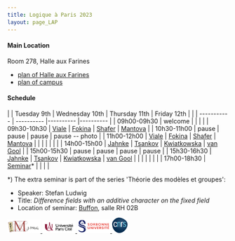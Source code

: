 ```yaml
---
title: Logique à Paris 2023
layout: page_LAP
---
```

#### Main Location
Room 278, Halle aux Farines
- [plan of Halle aux Farines][HAF]
- [plan of campus][campus]

#### Schedule

| | Tuesday 9th | Wednesday 10th | Thursday 11th | Friday 12th |
| | ----------- | ---------- |---------- |---------- |
| 09h00-09h30 | welcome |  |  |  |
| 09h30-10h30 | [Viale][TA]         | [Fokina][TA]         | [Shafer][TA]           | [Mantova][TA]          |
| 10h30-11h00 | pause               | pause                | pause                  | pause -- photo         |
| 11h00-12h00 | [Viale][TA]         | [Fokina][TA]         | [Shafer][TA]           | [Mantova][TA]          |
|             | | | | |
| 14h00-15h00 | [Jahnke][TA]        | [Tsankov][TA]        | [Kwiatkowska][TA]      | [van Gool][TA]         |
| 15h00-15h30 | pause               | pause                | pause                  | pause                  |
| 15h30-16h30 | [Jahnke][TA]        | [Tsankov][TA]        | [Kwiatkowska][TA]      | [van Gool][TA]         |
|             |                     |                      |                        |                        |
| 17h00-18h30 | [Seminar][seminar]* |                      |                        |                        |

*) The extra seminar is part of the series 'Théorie des modèles et groupes': 

 - Speaker: Stefan Ludwig
 - Title: _Difference fields with an additive character on the fixed field_
 - Location of seminar: [Buffon][campus], salle RH 02B

[campus]: /plan_campus.png
[HAF]: /plan_HAF.png

[seminar]:  https://www.imj-prg.fr/gestion/evenement/affEvenement/71
[TA]: /LAPabstracts.html

<a href="/imj-prg.png"><img src="/imj-prg.png" alt="IMJ-PRG" width="15%">
<a href="/upc.png"><img src="/upc.png" alt="Université Paris Cité" width="15%">
<a href="/sorbonne.png"><img src="/sorbonne.png" alt="Sorbonne Université" width="15%">
<a href="/cnrs.png"><img src="/cnrs.png" alt="CNRS" width="7%">

[UPC]:  https://u-paris.fr/
[IMJ-PRG]: https://www.imj-prg.fr/
[LM]:   https://www.imj-prg.fr/lm/
